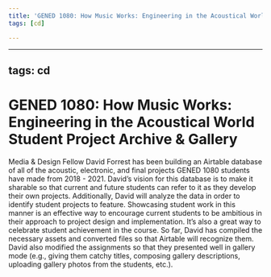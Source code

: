 ```yaml
---
title: 'GENED 1080: How Music Works: Engineering in the Acoustical World Student Project Archive & Gallery'
tags: [cd]

---
```


---
tags: cd
---

# GENED 1080: How Music Works: Engineering in the Acoustical World Student Project Archive & Gallery

Media & Design Fellow David Forrest has been building an Airtable database of all of the acoustic, electronic, and final projects GENED 1080 students have made from 2018 - 2021. David’s vision for this database is to make it sharable so that current and future students can refer to it as they develop their own projects. Additionally, David will analyze the data in order to identify student projects to feature. Showcasing student work in this manner is an effective way to encourage current students to be ambitious in their approach to project design and implementation. It’s also a great way to celebrate student achievement in the course. So far, David has compiled the necessary assets and converted files so that Airtable will recognize them. David also modified the assignments so that they presented well in gallery mode (e.g., giving them catchy titles, composing gallery descriptions, uploading gallery photos from the students, etc.).